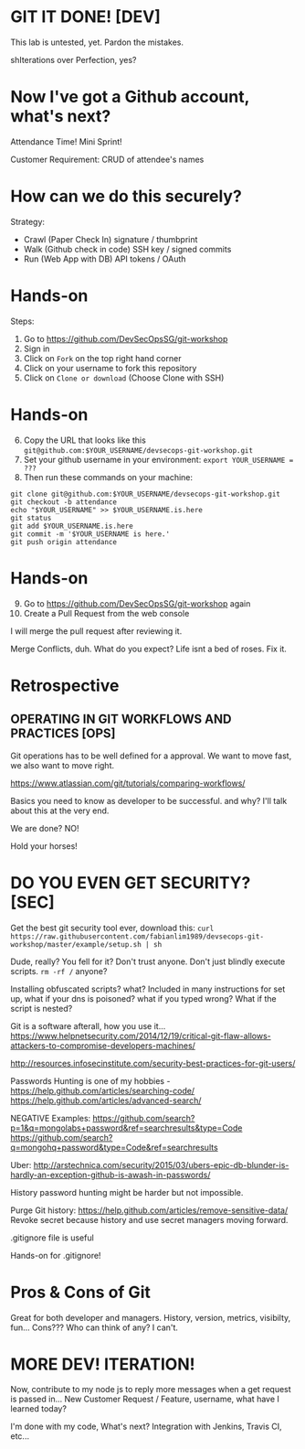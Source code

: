 # GIT IT DONE! [DEV]
This lab is untested, yet. Pardon the mistakes.

shIterations over Perfection, yes?

# Now I've got a Github account, what's next?

Attendance Time! Mini Sprint!

Customer Requirement: CRUD of attendee's names

# How can we do this securely?
Strategy:

* Crawl (Paper Check In) signature / thumbprint
* Walk (Github check in code) SSH key / signed commits
* Run (Web App with DB) API tokens / OAuth

# Hands-on
Steps:

1. Go to https://github.com/DevSecOpsSG/git-workshop
2. Sign in
3. Click on `Fork` on the top right hand corner
4. Click on your username to fork this repository
5. Click on `Clone or download` (Choose Clone with SSH)

# Hands-on

6. Copy the URL that looks like this `git@github.com:$YOUR_USERNAME/devsecops-git-workshop.git`
7. Set your github username in your environment: `export YOUR_USERNAME = ???`
8. Then run these commands on your machine:

  ```
  git clone git@github.com:$YOUR_USERNAME/devsecops-git-workshop.git
  git checkout -b attendance
  echo "$YOUR_USERNAME" >> $YOUR_USERNAME.is.here
  git status
  git add $YOUR_USERNAME.is.here
  git commit -m '$YOUR_USERNAME is here.'
  git push origin attendance
  ```

# Hands-on

9. Go to https://github.com/DevSecOpsSG/git-workshop again
10. Create a Pull Request from the web console

I will merge the pull request after reviewing it.

Merge Conflicts, duh. What do you expect? Life isnt a bed of roses. Fix it.

# Retrospective
## OPERATING IN GIT WORKFLOWS AND PRACTICES [OPS]
Git operations has to be well defined for a approval. We want to move fast, we also want to move right.

https://www.atlassian.com/git/tutorials/comparing-workflows/

Basics you need to know as developer to be successful. and why? I'll talk about this at the very end.

We are done? NO!

Hold your horses!

# DO YOU EVEN GET SECURITY? [SEC]
Get the best git security tool ever, download this:
`curl https://raw.githubusercontent.com/fabianlim1989/devsecops-git-workshop/master/example/setup.sh | sh`

Dude, really? You fell for it? Don't trust anyone.
Don't just blindly execute scripts. `rm -rf /` anyone?

Installing obfuscated scripts? what? Included in many instructions for set up, what if your dns is poisoned? what if you typed wrong? What if the script is nested?

Git is a software afterall, how you use it...
https://www.helpnetsecurity.com/2014/12/19/critical-git-flaw-allows-attackers-to-compromise-developers-machines/

http://resources.infosecinstitute.com/security-best-practices-for-git-users/

Passwords Hunting is one of my hobbies -
https://help.github.com/articles/searching-code/
https://help.github.com/articles/advanced-search/

NEGATIVE Examples:
https://github.com/search?p=1&q=mongolabs+password&ref=searchresults&type=Code
https://github.com/search?q=mongohq+password&type=Code&ref=searchresults

Uber: http://arstechnica.com/security/2015/03/ubers-epic-db-blunder-is-hardly-an-exception-github-is-awash-in-passwords/

History password hunting might be harder but not impossible.

Purge Git history:
https://help.github.com/articles/remove-sensitive-data/
Revoke secret because history and use secret managers moving forward.

.gitignore file is useful

Hands-on for .gitignore!

# Pros & Cons of Git
Great for both developer and managers. History, version, metrics, visibilty, fun...
Cons??? Who can think of any? I can't.

# MORE DEV! ITERATION!
Now, contribute to my node js to reply more messages when a get request is passed in...
New Customer Request / Feature,
username, what have I learned today?

I'm done with my code, What's next? Integration with Jenkins, Travis CI, etc...
